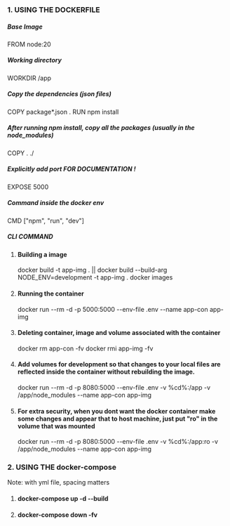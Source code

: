 ### 1. USING THE DOCKERFILE

##### Base Image

FROM node:20

##### Working directory

WORKDIR /app

##### Copy the dependencies (json files)

COPY package\*.json .
RUN npm install

##### After running npm install, copy all the packages (usually in the node_modules)

COPY . ./

##### Explicitly add port FOR DOCUMENTATION !

EXPOSE 5000

##### Command inside the docker env

CMD ["npm", "run", "dev"]

##### CLI COMMAND

1. #### Building a image
   docker build -t app-img . ||
   docker build --build-arg NODE_ENV=development -t app-img .
   docker images
2. #### Running the container
   docker run --rm -d -p 5000:5000 --env-file .env --name app-con app-img
3. #### Deleting container, image and volume associated with the container
   docker rm app-con -fv
   docker rmi app-img -fv
4. #### Add volumes for development so that changes to your local files are reflected inside the container without rebuilding the image.
   docker run --rm -d -p 8080:5000 --env-file .env -v %cd%:/app -v /app/node_modules --name app-con app-img
5. #### For extra security, when you dont want the docker container make some changes and appear that to host machine, just put "ro" in the volume that was mounted
   docker run --rm -d -p 8080:5000 --env-file .env -v %cd%:/app:ro -v /app/node_modules --name app-con app-img

### 2. USING THE docker-compose

Note: with yml file, spacing matters

1. #### docker-compose up -d --build
2. #### docker-compose down -fv

